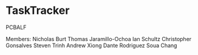 # TaskTracker
PCBALF

Members: 
Nicholas Burt
Thomas Jaramillo-Ochoa
Ian Schultz
Christopher Gonsalves
Steven Trinh
Andrew Xiong
Dante Rodriguez
Soua Chang

